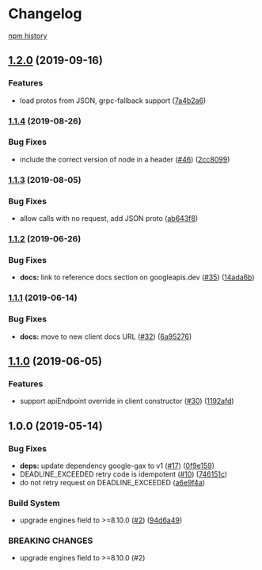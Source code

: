 # Changelog

[npm history][1]

[1]: https://www.npmjs.com/package/@google-cloud/recaptcha-enterprise?activeTab=versions

## [1.2.0](https://www.github.com/googleapis/nodejs-recaptcha-enterprise/compare/v1.1.4...v1.2.0) (2019-09-16)


### Features

* load protos from JSON, grpc-fallback support ([7a4b2a6](https://www.github.com/googleapis/nodejs-recaptcha-enterprise/commit/7a4b2a6))

### [1.1.4](https://www.github.com/googleapis/nodejs-recaptcha-enterprise/compare/v1.1.3...v1.1.4) (2019-08-26)


### Bug Fixes

* include the correct version of node in a header ([#46](https://www.github.com/googleapis/nodejs-recaptcha-enterprise/issues/46)) ([2cc8099](https://www.github.com/googleapis/nodejs-recaptcha-enterprise/commit/2cc8099))

### [1.1.3](https://www.github.com/googleapis/nodejs-recaptcha-enterprise/compare/v1.1.2...v1.1.3) (2019-08-05)


### Bug Fixes

* allow calls with no request, add JSON proto ([ab643f8](https://www.github.com/googleapis/nodejs-recaptcha-enterprise/commit/ab643f8))

### [1.1.2](https://www.github.com/googleapis/nodejs-recaptcha-enterprise/compare/v1.1.1...v1.1.2) (2019-06-26)


### Bug Fixes

* **docs:** link to reference docs section on googleapis.dev ([#35](https://www.github.com/googleapis/nodejs-recaptcha-enterprise/issues/35)) ([14ada6b](https://www.github.com/googleapis/nodejs-recaptcha-enterprise/commit/14ada6b))

### [1.1.1](https://www.github.com/googleapis/nodejs-recaptcha-enterprise/compare/v1.1.0...v1.1.1) (2019-06-14)


### Bug Fixes

* **docs:** move to new client docs URL ([#32](https://www.github.com/googleapis/nodejs-recaptcha-enterprise/issues/32)) ([6a95276](https://www.github.com/googleapis/nodejs-recaptcha-enterprise/commit/6a95276))

## [1.1.0](https://www.github.com/googleapis/nodejs-recaptcha-enterprise/compare/v1.0.0...v1.1.0) (2019-06-05)


### Features

* support apiEndpoint override in client constructor ([#30](https://www.github.com/googleapis/nodejs-recaptcha-enterprise/issues/30)) ([1192afd](https://www.github.com/googleapis/nodejs-recaptcha-enterprise/commit/1192afd))

## 1.0.0 (2019-05-14)


### Bug Fixes

* **deps:** update dependency google-gax to v1 ([#17](https://www.github.com/googleapis/nodejs-recaptcha-enterprise/issues/17)) ([0f9e159](https://www.github.com/googleapis/nodejs-recaptcha-enterprise/commit/0f9e159))
* DEADLINE_EXCEEDED retry code is idempotent ([#10](https://www.github.com/googleapis/nodejs-recaptcha-enterprise/issues/10)) ([746151c](https://www.github.com/googleapis/nodejs-recaptcha-enterprise/commit/746151c))
* do not retry request on DEADLINE_EXCEEDED ([a6e9f4a](https://www.github.com/googleapis/nodejs-recaptcha-enterprise/commit/a6e9f4a))


### Build System

* upgrade engines field to >=8.10.0 ([#2](https://www.github.com/googleapis/nodejs-recaptcha-enterprise/issues/2)) ([94d6a49](https://www.github.com/googleapis/nodejs-recaptcha-enterprise/commit/94d6a49))


### BREAKING CHANGES

* upgrade engines field to >=8.10.0 (#2)
